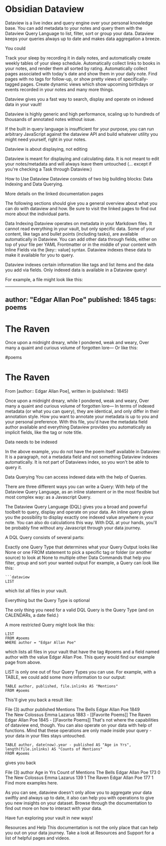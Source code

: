 # Obsidian Dataview

Dataview is a live index and query engine over your personal knowledge base. You can add metadata to your notes and query them with the Dataview Query Language to list, filter, sort or group your data. Dataview keeps your queries always up to date and makes data aggregation a breeze.

You could

Track your sleep by recording it in daily notes, and automatically create weekly tables of your sleep schedule.
Automatically collect links to books in your notes, and render them all sorted by rating.
Automatically collect pages associated with today's date and show them in your daily note.
Find pages with no tags for follow-up, or show pretty views of specifically-tagged pages.
Create dynamic views which show upcoming birthdays or events recorded in your notes
and many more things.

Dataview gives you a fast way to search, display and operate on indexed data in your vault!

Dataview is highly generic and high performance, scaling up to hundreds of thousands of annotated notes without issue.

If the built in query language is insufficient for your purpose, you can run arbitrary JavaScript against the dataview API and build whatever utility you might need yourself, right in your notes.

Dataview is about displaying, not editing

Dataview is meant for displaying and calculating data. It is not meant to edit your notes/metadata and will always leave them untouched (... except if you're checking a Task through Dataview.)

How to Use Dataview
Dataview consists of two big building blocks: Data Indexing and Data Querying.

More details on the linked documentation pages

The following sections should give you a general overview about what you can do with dataview and how. Be sure to visit the linked pages to find out more about the individual parts.

Data Indexing
Dataview operates on metadata in your Markdown files. It cannot read everything in your vault, but only specific data. Some of your content, like tags and bullet points (including tasks), are available automatically in Dataview. You can add other data through fields, either on top of your file per YAML Frontmatter or in the middle of your content with Inline Fields via the [key:: value] syntax. Dataview indexes these data to make it available for you to query.

Dataview indexes certain information like tags and list items and the data you add via fields. Only indexed data is available in a Dataview query!

For example, a file might look like this:

---
author: "Edgar Allan Poe"
published: 1845
tags: poems
---

# The Raven

Once upon a midnight dreary, while I pondered, weak and weary,
Over many a quaint and curious volume of forgotten lore—
Or like this:

#poems

# The Raven

From [author:: Edgar Allan Poe], written in (published:: 1845)

Once upon a midnight dreary, while I pondered, weak and weary,
Over many a quaint and curious volume of forgotten lore—
In terms of indexed metadata (or what you can query), they are identical, and only differ in their annotation style. How you want to annotate your metadata is up to you and your personal preference. With this file, you'd have the metadata field author available and everything Dataview provides you automatically as implicit fields, like the tag or note title.

Data needs to be indexed

In the above example, you do not have the poem itself available in Dataview: It is a paragraph, not a metadata field and not something Dataview indexes automatically. It is not part of Dataviews index, so you won't be able to query it.

Data Querying
You can access indexed data with the help of Queries.

There are three different ways you can write a Query: With help of the Dataview Query Language, as an inline statement or in the most flexible but most complex way: as a Javascript Query.

The Dataview Query Language (DQL) gives you a broad and powerful toolbelt to query, display and operate on your data. An inline query gives you the possibility to display exactly one indexed value anywhere in your note. You can also do calculations this way. With DQL at your hands, you'll be probably fine without any Javascript through your data journey.

A DQL Query consists of several parts:

Exactly one Query Type that determines what your Query Output looks like
None or one FROM statement to pick a specific tag or folder (or another source) to look at
None to multiple other Data Commands that help you filter, group and sort your wanted output
For example, a Query can look like this:

``` 
```dataview
LIST
```
which list all files in your vault.

Everything but the Query Type is optional

The only thing you need for a valid DQL Query is the Query Type (and on CALENDARs, a date field.)

A more restricted Query might look like this:

```dataview
LIST
FROM #poems
WHERE author = "Edgar Allan Poe"
```
which lists all files in your vault that have the tag #poems and a field named author with the value Edgar Allan Poe. This query would find our example page from above.

LIST is only one out of four Query Types you can use. For example, with a TABLE, we could add some more information to our output:

```dataview
TABLE author, published, file.inlinks AS "Mentions"
FROM #poems
```
This'll give you back a result like:

File (3)	author	published	Mentions
The Bells	Edgar Allan Poe	1849	
The New Colossus	Emma Lazarus	1883	- [[Favorite Poems]]
The Raven	Edgar Allan Poe	1845	- [[Favorite Poems]]
That's not where the capabilities of dataview end, though. You can also operate on your data with help of functions. Mind that these operations are only made inside your query - your data in your files stays untouched.

```dataview
TABLE author, date(now).year - published AS "Age in Yrs", length(file.inlinks) AS "Counts of Mentions"
FROM #poems
```
gives you back

File (3)	author	Age in Yrs	Count of Mentions
The Bells	Edgar Allan Poe	173	0
The New Colossus	Emma Lazarus	139	1
The Raven	Edgar Allan Poe	177	1
Find more examples here.

As you can see, dataview doesn't only allow you to aggregate your data swiftly and always up to date, it also can help you with operations to give you new insights on your dataset. Browse through the documentation to find out more on how to interact with your data.

Have fun exploring your vault in new ways!

Resources and Help
This documentation is not the only place that can help you out on your data journey. Take a look at Resources and Support for a list of helpful pages and videos.